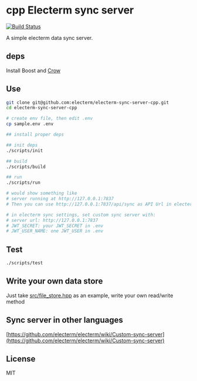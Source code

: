 # cpp Electerm sync server

[![Build Status](https://github.com/electerm/electerm-sync-server-cpp/actions/workflows/linux.yml/badge.svg)](https://github.com/electerm/electerm-sync-server-cpp/actions)

A simple electerm data sync server.

## deps

Install Boost and [Crow](https://github.com/CrowCpp/Crow)

## Use

```bash
git clone git@github.com:electerm/electerm-sync-server-cpp.git
cd electerm-sync-server-cpp

# create env file, then edit .env
cp sample.env .env

## install proper deps

## init deps
./scripts/init

## build
./scripts/build

## run
./scripts/run

# would show something like
# server running at http://127.0.0.1:7837
# Then you can use http://127.0.0.1:7837/api/sync as API Url in electerm custom sync

# in electerm sync settings, set custom sync server with:
# server url: http://127.0.0.1:7837
# JWT_SECRET: your JWT_SECRET in .env
# JWT_USER_NAME: one JWT_USER in .env
```

## Test

```bash
./scripts/test
```

## Write your own data store

Just take [src/file_store.hpp](src/file_store.hpp) as an example, write your own read/write method

## Sync server in other languages

[https://github.com/electerm/electerm/wiki/Custom-sync-server](https://github.com/electerm/electerm/wiki/Custom-sync-server)

## License

MIT
